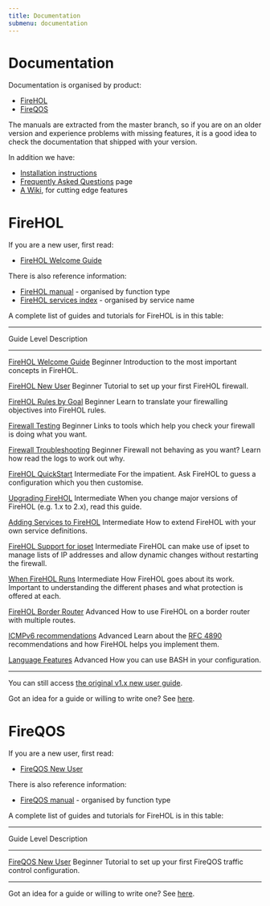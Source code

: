 ```yaml
---
title: Documentation
submenu: documentation
---
```


<div id="reference-documentation"/>
<div id="guides-and-tutorials"/>

# Documentation

Documentation is organised by product:

* [FireHOL](#firehol)
* [FireQOS](#fireqos)

The manuals are extracted from the master branch, so if you are on an
older version and experience problems with missing features, it is a
good idea to check the documentation that shipped with your version.

In addition we have:

* [Installation instructions](/installing/)
* [Frequently Asked Questions](/faq/) page
* [A Wiki](https://github.com/ktsaou/firehol/wiki/), for cutting edge features

# FireHOL

If you are a new user, first read:

* [FireHOL Welcome Guide]

There is also reference information:

* [FireHOL manual] - organised by function type
* [FireHOL services index] - organised by service name

A complete list of guides and tutorials for FireHOL is in this table:

-------------------------------------------------------------------------------
Guide             Level         Description
----------------  ------------  -----------------------------------------------
[FireHOL Welcome
Guide]            Beginner      Introduction to the most important concepts
                                in FireHOL.

[FireHOL
New User]         Beginner      Tutorial to set up your first FireHOL firewall.

[FireHOL
Rules by Goal]    Beginner      Learn to translate your firewalling objectives
                                into FireHOL rules.

[Firewall
Testing]          Beginner      Links to tools which help you check your
                                firewall is doing what you want.

[Firewall
Troubleshooting]  Beginner      Firewall not behaving as you want? Learn
                                how read the logs to work out why.

[FireHOL
QuickStart]       Intermediate  For the impatient. Ask FireHOL to guess a
                                configuration which you then customise.

[Upgrading
FireHOL]          Intermediate  When you change major versions of FireHOL
                                (e.g. 1.x to 2.x), read this guide.

[Adding Services
to FireHOL]       Intermediate  How to extend FireHOL with your own service
                                definitions.

[FireHOL Support
for ipset]        Intermediate  FireHOL can make use of ipset to manage
                                lists of IP addresses and allow dynamic
                                changes without restarting the firewall.

[When FireHOL
Runs]             Intermediate  How FireHOL goes about its work. Important
                                to understanding the different phases and
                                what protection is offered at each.

[FireHOL Border
Router]           Advanced      How to use FireHOL on a border router with
                                multiple routes.

[ICMPv6
recommendations]  Advanced      Learn about the
                                [RFC 4890](http://tools.ietf.org/html/rfc4890)
                                recommendations and how FireHOL helps you
                                implement them.

[Language
Features]         Advanced      How you can use BASH in your configuration.

-----------------------------------------------------------

You can still access [the original v1.x new user guide](/tutorial/firehol-v1/).

Got an idea for a guide or willing to write one? See
[here](/source-install/#get-involved).


# FireQOS

If you are a new user, first read:

* [FireQOS New User]

There is also reference information:

* [FireQOS manual] - organised by function type

A complete list of guides and tutorials for FireHOL is in this table:

-------------------------------------------------------------------------------
Guide             Level         Description
----------------  ------------  -----------------------------------------------
[FireQOS New
User]             Beginner      Tutorial to set up your first FireQOS traffic
                                control configuration.

-----------------------------------------------------------

Got an idea for a guide or willing to write one? See
[here](/source-install/#get-involved).

[FireHOL manual]: /firehol-manual/
[FireHOL services index]: /services/
[FireQOS manual]: /fireqos-manual/
[FireHOL QuickStart]: /tutorial/firehol-quickstart/
[FireHOL Welcome Guide]: /guides/firehol-welcome/
[FireHOL New User]: /tutorial/firehol-new-user/
[FireHOL Border Router]: /tutorial/firehol-border-router/
[Upgrading FireHOL]: /upgrade/
[FireQOS New User]: /tutorial/fireqos-new-user/
[FireHOL Rules by Goal]: /tutorial/firehol-by-goal/
[Adding Services to FireHOL]: /guides/adding-services/
[ICMPv6 recommendations]: /guides/icmpv6-recommendations/
[FireHOL Support for ipset]: /guides/ipset/
[Language Features]: /guides/firehol-language/
[When FireHOL Runs]: /guides/when-firehol-runs/
[Firewall Testing]: /guides/firewall-testing/
[Firewall Troubleshooting]: /guides/firehol-troubleshooting/

